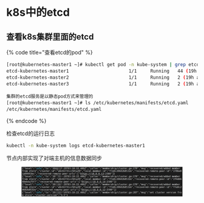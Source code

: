 # k8s中的etcd

## 查看k8s集群里面的etcd

{% code title="查看etcd的pod" %}
```bash
[root@kubernetes-master1 ~]# kubectl get pod -n kube-system | grep etcd
etcd-kubernetes-master1                      1/1     Running   44 (19h ago)   29h
etcd-kubernetes-master2                      1/1     Running   2 (19h ago)    29h
etcd-kubernetes-master3                      1/1     Running   2 (19h ago)    29h

集群的etcd服务是以静态pod方式来管理的
[root@kubernetes-master1 ~]# ls /etc/kubernetes/manifests/etcd.yaml
/etc/kubernetes/manifests/etcd.yaml
```
{% endcode %}

检查etcd的运行日志

```bash
kubectl -n kube-system logs etcd-kubernetes-master1
```

节点内部实现了对端主机的信息数据同步

<figure><img src="../../../.gitbook/assets/image.png" alt=""><figcaption></figcaption></figure>
